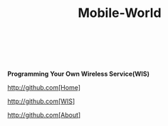    # <header>Mobile-World</header>

**Programming Your Own Wireless Service(WIS)**
 
 http://github.com[Home]
 
 http://github.com[WIS]
 
 http://github.com[About]
 
 
 
